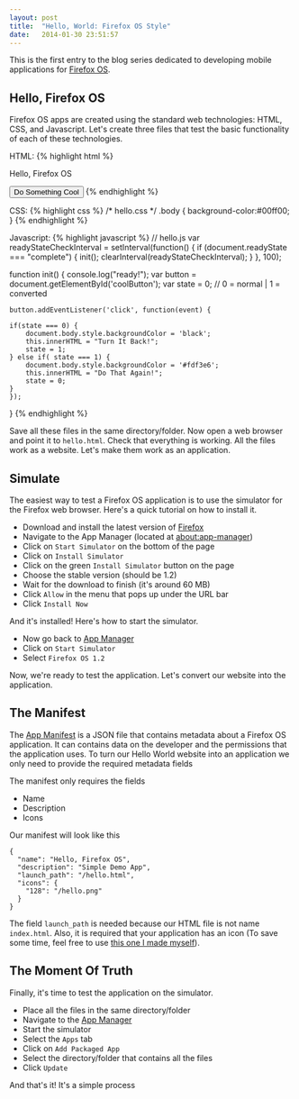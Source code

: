 ```yaml
---
layout: post
title:  "Hello, World: Firefox OS Style"
date:   2014-01-30 23:51:57
---
```


This is the first entry to the blog series dedicated to developing mobile applications for [Firefox OS](http://www.mozilla.org/en-US/firefox/os/).

## Hello, Firefox OS

Firefox OS apps are created using the standard web technologies: HTML, CSS, and Javascript. Let's create three files that test the basic functionality of each of these technologies.

HTML:
{% highlight html %}
<!-- hello.html -->
<html>
  <head>
	<title> Hello, Firefox OS </title>
	<script type="text/javascript" src="hello.js"> </script>
	<link rel="stylesheet" type="text/css" href="hello.css">
  </head>
  <body>
	<p>Hello, Firefox OS</p>
	<button type="button" id="coolButton">Do Something Cool</button>
  </body>
</html>
{% endhighlight %}

CSS:
{% highlight css %}
/* hello.css */
.body {
  background-color:#00ff00;
}
{% endhighlight %}

Javascript:
{% highlight javascript %}
// hello.js
var readyStateCheckInterval = setInterval(function() {
	if (document.readyState === "complete") {
		init();
		clearInterval(readyStateCheckInterval);
	}
}, 100);

function init() {
	console.log("ready!");
	var button = document.getElementById('coolButton');
	var state = 0; // 0 = normal | 1 = converted

	button.addEventListener('click', function(event) {

	if(state === 0) {
		document.body.style.backgroundColor = 'black';
		this.innerHTML = "Turn It Back!";
		state = 1;
	} else if( state === 1) {
		document.body.style.backgroundColor = '#fdf3e6';
		this.innerHTML = "Do That Again!";
		state = 0;
	}
	});
}
{% endhighlight %}

Save all these files in the same directory/folder. Now open a web browser and point it to `hello.html`. Check that everything is working. All the files work as a website. Let's make them work as an application.

## Simulate

The easiest way to test a Firefox OS application is to use the simulator for the Firefox web browser. Here's a quick tutorial on how to install it.

* Download and install the latest version of [Firefox](http://www.mozilla.org/en-US/firefox/new/)
* Navigate to the App Manager (located at [about:app-manager](about:app-manager))
* Click on `Start Simulator` on the bottom of the page
* Click on `Install Simulator`
* Click on the green `Install Simulator` button on the page
* Choose the stable version (should be 1.2)
* Wait for the download to finish (it's around 60 MB)
* Click `Allow` in the menu that pops up under the URL bar
* Click `Install Now`

And it's installed! Here's how to start the simulator.

* Now go back to [App Manager](about:app-manager)
* Click on `Start Simulator`
* Select `Firefox OS 1.2`

Now, we're ready to test the application. Let's convert our website into the application.

## The Manifest

The [App Manifest](https://developer.mozilla.org/docs/Apps/Manifest) is a JSON file that contains metadata about a Firefox OS application. It can contains data on the developer and the permissions that the application uses. To turn our Hello World website into an application we only need to provide the required metadata fields

The manifest only requires the fields

* Name
* Description
* Icons

Our manifest will look like this

	{
	  "name": "Hello, Firefox OS",
	  "description": "Simple Demo App",
	  "launch_path": "/hello.html",
	  "icons": {
		"128": "/hello.png"
	  }
	}

The field `launch_path` is needed because our HTML file is not name `index.html`. Also, it is required that your application has an icon (To save some time, feel free to use [this one I made myself]()).

## The Moment Of Truth

Finally, it's time to test the application on the simulator.

* Place all the files in the same directory/folder
* Navigate to the [App Manager](about:app-manager)
* Start the simulator
* Select the `Apps` tab
* Click on `Add Packaged App`
* Select the directory/folder that contains all the files
* Click `Update`

And that's it! It's a simple process
